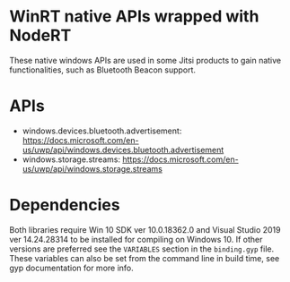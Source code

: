 WinRT native APIs wrapped with NodeRT
=====

These native windows APIs are used in some Jitsi products to gain native functionalities, such as Bluetooth Beacon support.

# APIs

- windows.devices.bluetooth.advertisement: <https://docs.microsoft.com/en-us/uwp/api/windows.devices.bluetooth.advertisement>
- windows.storage.streams: <https://docs.microsoft.com/en-us/uwp/api/windows.storage.streams>

# Dependencies

Both libraries require Win 10 SDK ver 10.0.18362.0 and Visual Studio 2019 ver 14.24.28314 to be installed for compiling on Windows 10. If other versions are preferred see the `VARIABLES` section in the `binding.gyp` file. These variables can also be set from the command line in build time, see gyp documentation for more info.
